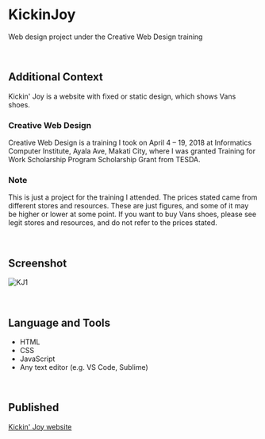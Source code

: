 # KickinJoy

Web design project under the Creative Web Design training

<br>

## Additional Context

Kickin' Joy is a website with fixed or static design, which shows Vans shoes.

### Creative Web Design

Creative Web Design is a training I took on April 4 – 19, 2018 at Informatics Computer Institute, Ayala Ave, Makati City, where I was granted Training for Work Scholarship Program Scholarship Grant from TESDA.

### Note

This is just a project for the training I attended. The prices stated came from different stores and resources. These are just figures, and some of it may be higher or lower at some point. If you want to buy Vans shoes, please see legit stores and resources, and do not refer to the prices stated.

<br>

## Screenshot

![KJ1](https://user-images.githubusercontent.com/84888155/126582923-0ddff0ce-29f0-47a3-b067-b0ed98409914.png)

<br>

## Language and Tools

- HTML
- CSS
- JavaScript
- Any text editor (e.g. VS Code, Sublime)

<br>

## Published

[Kickin' Joy website](https://rynrsts.github.io/KickinJoy/)
